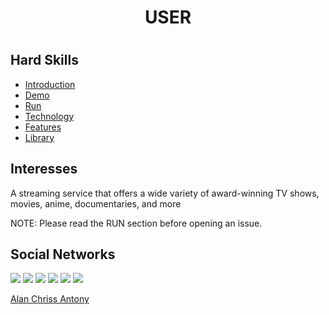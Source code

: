 <h1 align="center">USER<h1/>


## Hard Skills

- [Introduction](#introduction)
- [Demo](#demo)
- [Run](#run)
- [Technology](#technology)
- [Features](#features)
- [Library](#library)

## Interesses

A streaming service that offers a wide variety of award-winning TV shows, movies, anime, documentaries, and more

NOTE: Please read the RUN section before opening an issue.

## Social Networks
  
  

<img src="https://img.shields.io/badge/Gmail-D14836?style=for-the-badge&logo=gmail&logoColor=white"/>
<img src="https://img.shields.io/badge/Twitter-1DA1F2?style=for-the-badge&logo=twitter&logoColor=white"/>
<img src="https://img.shields.io/badge/Facebook-1877F2?style=for-the-badge&logo=facebook&logoColor=white"/>
<img src="https://img.shields.io/badge/LinkedIn-0077B5?style=for-the-badge&logo=linkedin&logoColor=white"/>
<img src="https://img.shields.io/badge/Instagram-E4405F?style=for-the-badge&logo=instagram&logoColor=white"/>
<img src="https://img.shields.io/badge/Telegram-2CA5E0?style=for-the-badge&logo=telegram&logoColor=white"/>


  
[Alan Chriss Antony](https://github.com/alanchrissantony)
